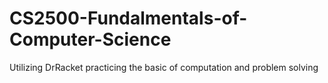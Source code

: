 # CS2500-Fundalmentals-of-Computer-Science
Utilizing DrRacket practicing the basic of computation and problem solving 
